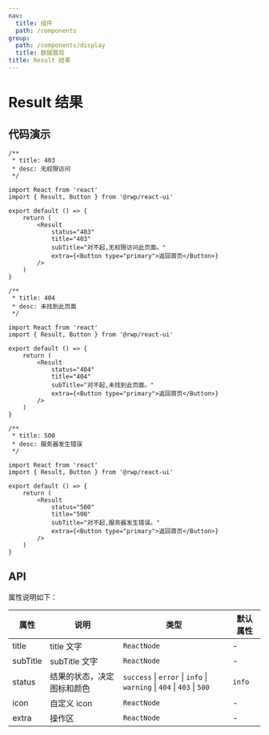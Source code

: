 ```yaml
---
nav:
  title: 组件
  path: /components
group:
  path: /components/display
  title: 数据展现
title: Result 结果
---
```


# Result 结果

## 代码演示


```tsx
/**
 * title: 403
 * desc: 无权限访问
 */

import React from 'react'
import { Result, Button } from '@rwp/react-ui'

export default () => {
    return (
        <Result
            status="403"
            title="403"
            subTitle="对不起,无权限访问此页面。"
            extra={<Button type="primary">返回首页</Button>}
        />
    )
}
```

```tsx
/**
 * title: 404
 * desc: 未找到此页面
 */

import React from 'react'
import { Result, Button } from '@rwp/react-ui'

export default () => {
    return (
        <Result
            status="404"
            title="404"
            subTitle="对不起,未找到此页面。"
            extra={<Button type="primary">返回首页</Button>}
        />
    )
}
```

```tsx
/**
 * title: 500
 * desc: 服务器发生错误
 */

import React from 'react'
import { Result, Button } from '@rwp/react-ui'

export default () => {
    return (
        <Result
            status="500"
            title="500"
            subTitle="对不起,服务器发生错误。"
            extra={<Button type="primary">返回首页</Button>}
        />
    )
}
```

## API

属性说明如下：

|属性        |说明	       |类型	  |默认属性
|-----      |------       |-----     |-----    
|title     |title 文字    |`ReactNode`| -
|subTitle  |subTitle 文字 |`ReactNode` | -
|status    |结果的状态，决定图标和颜色|`success` \| `error` \| `info` \| `warning` \| `404` \| `403` \| `500` | `info`
|icon      |自定义 icon | `ReactNode`| -
|extra     |操作区   |`ReactNode`| -
